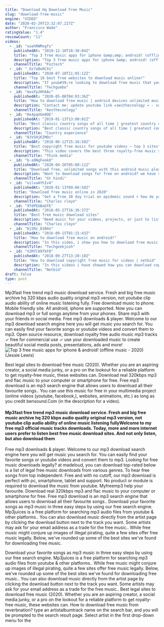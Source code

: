 ```yaml
---
title: "Download Hq Download Free Music"
slug: "download-free-music"
engine: "VIDEO"
date: "2020-02-29T13:32:07.227Z"
author: "Francisco Wade"
ratingValue: "1.4"
reviewCount: "11"
videos:
  - _id: "xuahRWMxgfs"
    publishedAt: "2019-12-10T18:30:04Z"
    title: "Top 3 free music apps for iphone &amp;amp; android! (offline music - 2020)"
    description: "Top 3 free music apps for iphone &amp; android! (offline music - 2020) here&#39;s best offline music apps for iphone and android for absolutely free. These music"
    channelTitle: "Foztech"
  - _id: "_Oz7aBo8CXs"
    publishedAt: "2020-07-10T11:05:12Z"
    title: "Top 10 best free websites to download music online!"
    description: "If you&#39;re looking to download free music that you can listen at any time, even when you&#39;re offline, you have many choices. In this video, i&#39;ll show you 10 of the"
    channelTitle: "Techgumbo"
  - _id: "moxFp2Hh6Ac"
    publishedAt: "2020-05-06T04:03:36Z"
    title: "How to download free music | android devices unlimited music download app"
    description: "Contact me: update youtube link ✔️️aesthecnology ➡️ - subscribe my youtube channel - click"
    channelTitle: "Aesthecnology"
  - _id: "Hx4pqUUe8OE"
    publishedAt: "2019-01-13T13:00:01Z"
    title: "Best classic country songs of all time | greatest country collection"
    description: "Best classic country songs of all time | greatest country collection ------------ ------------- ○ thank you for seeing my video: ○ share this song with"
    channelTitle: "Country experience"
  - _id: "OJVSHjKIMOs"
    publishedAt: "2018-06-12T15:16:58Z"
    title: "Best copyright free music for youtube videos — top 3 sites"
    description: "This video covers the best three royalty-free music sites with copyright-free music for youtube videos. **** to watch the free 1-hour online youtube"
    channelTitle: "Think media"
  - _id: "b-a9NgFeok8"
    publishedAt: "2020-04-26T05:00:11Z"
    title: "Download free, unlimited songs with this android music player | gt hindi"
    description: "Want to download songs for free on android? we have spotted the best android music player for you using which you can download and play unlimited songs"
    channelTitle: "Gt hindi"
  - _id: "vilxaAYhIv4"
    publishedAt: "2020-01-13T09:06:50Z"
    title: "Download free music online in 2020"
    description: "Get a free 30 day trial on epidemic sound ⬇️ how do you safely and legally download free music online in 2020"
    channelTitle: "Charles cleyn"
  - _id: "97dPEbBaGfE"
    publishedAt: "2018-05-27T16:36:37Z"
    title: "Best free music download sites"
    description: "Need music for your videos, projects, or just to listen to? here is a free 30 day trial on epidemic sound⬇️ hope"
    channelTitle: "Charles cleyn"
  - _id: "DjSRz_81B4o"
    publishedAt: "2016-09-15T01:15:43Z"
    title: "How to download free music on android!"
    description: "In this video, i show you how to download free music on android!"
    channelTitle: "Techgeekjosh"
  - _id: "V2M7C09TkF0"
    publishedAt: "2018-09-27T13:20:10Z"
    title: "How to download copyright free music for videos | netbid"
    description: "In this videos i have showed how you can download copyright free music for your youtube videos! youtube audio library:"
    channelTitle: "Netbid"
draft: false
type: post
---
```


Mp3fast free trend mp3 music download service. Fresh and big free music archive hq 320 kbps audio quality original mp3 version, not youtube clip audio ability of online music listening fully. Free download music to phone. Mobile friendly site. All android, iphone are supported. Now you can download mp3 or full songs anytime from your phones. Share mp3 with your friends in social media. Free mp3 downloads &amp; player. Welcome to our mp3 download search engine here you will get music you search for. You can easily find your favorite songs or youtube videos and convert them to mp3. Open source resource, download royalty free audio music mp3 tracks ✓ free for commercial use ✓ use your downloaded music to create beautiful social media posts, presentations, ads and more!
![Top 3 free music apps for iphone &amp; android! (offline music - 2020) (Jessie Lewis)](https://i.ytimg.com/vi/xuahRWMxgfs/hqdefault.jpg "Top 3 free music apps for iphone &amp; android! (offline music - 2020) (Olga Curtis)")

Best legal sites to download free music (2020). Whether you are an aspiring creator, a social media junky, or a pro on the lookout for a reliable platform to get royalty-free music, these websites can. Download real 320kbps mp3 and flac music to your computer or smartphone for free. Free mp3 download is an mp3 search engine that allows users to download all their favourite songs.. You can use this music for free in your multimedia project (online videos (youtube, facebook,), websites, animations, etc.) as long as you credit bensound.Com (in the description for a video).
<!--inArticleAds-->

<!--galleryOne-->

#### Mp3fast free trend mp3 music download service. Fresh and big free music archive hq 320 kbps audio quality original mp3 version, not youtube clip audio ability of online music listening fullyWelcome to my free mp3 official music tracks downloads. Today, more and more internet users prefer to listen best free music download sites. And not only listen, but also download them
<!--inArticleAds-->

<!--galleryTwo-->

Free mp3 downloads &amp; player. Welcome to our mp3 download search engine here you will get music you search for. You can easily find your favorite songs or youtube videos and convert them to mp3. Looking for free music downloads legally? at madeloud, you can download top-rated below is a list of legal free music downloads from various genres. To hear free songs from top independent. Free and with no cutoff, our mp3 download is perfect with pc, smartphone, tablet and support. No product or module is required to download the music from youtube. Myfreemp3 help your favourite. Download real 320kbps mp3 and flac music to your computer or smartphone for free. Free mp3 download is an mp3 search engine that allows users to download all their favourite songs.. Download your favorite songs as mp3 music in three easy steps by using our free search engine. Mp3juices is a free platform for searching mp3 audio files from youtube &amp; other platforms.. You can also download music directly from the artist page by clicking the download button next to the track you want. Some artists may ask for your email address as a trade for the free music.. While free music might conjure up images of illegal pirating, quite a few sites offer free music legally. Below, we&#39;ve rounded up some of the best sites we&#39;ve found for downloading free music.
<!--galleryThree-->

Download your favorite songs as mp3 music in three easy steps by using our free search engine. Mp3juices is a free platform for searching mp3 audio files from youtube &amp; other platforms.. While free music might conjure up images of illegal pirating, quite a few sites offer free music legally. Below, we&#39;ve rounded up some of the best sites we&#39;ve found for downloading free music.. You can also download music directly from the artist page by clicking the download button next to the track you want. Some artists may ask for your email address as a trade for the free music.. Best legal sites to download free music (2020). Whether you are an aspiring creator, a social media junky, or a pro on the lookout for a reliable platform to get royalty-free music, these websites can. How to download free music from reverbnation? type an artistalbumtrack name on the search bar, and you will be prompted to the search result page. Select artist in the first drop-down menu for the